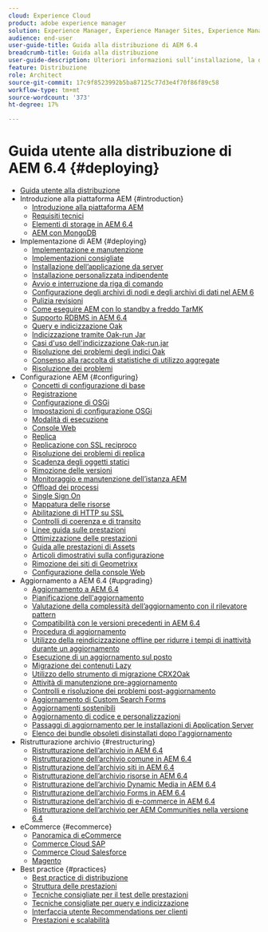 ```yaml
---
cloud: Experience Cloud
product: adobe experience manager
solution: Experience Manager, Experience Manager Sites, Experience Manager 6.4
audience: end-user
user-guide-title: Guida alla distribuzione di AEM 6.4
breadcrumb-title: Guida alla distribuzione
user-guide-description: Ulteriori informazioni sull’installazione, la distribuzione e l’architettura di Adobe Experience Manager 6.4, inclusa la distribuzione cloud di Adobe Managed Services.
feature: Distribuzione
role: Architect
source-git-commit: 17c9f8523992b5ba87125c77d3e4f70f86f89c58
workflow-type: tm+mt
source-wordcount: '373'
ht-degree: 17%

---
```



# Guida utente alla distribuzione di AEM 6.4 {#deploying}

+ [Guida utente alla distribuzione](home.md)
+ Introduzione alla piattaforma AEM {#introduction}
   + [Introduzione alla piattaforma AEM](platform.md)
   + [Requisiti tecnici](technical-requirements.md)
   + [Elementi di storage in AEM 6.4](storage-elements-in-aem-6.md)
   + [AEM con MongoDB](aem-with-mongodb.md)
+ Implementazione di AEM {#deploying}
   + [Implementazione e manutenzione](deploy.md)
   + [Implementazioni consigliate](recommended-deploys.md)
   + [Installazione dell’applicazione da server](application-server-install.md)
   + [Installazione personalizzata indipendente](custom-standalone-install.md)
   + [Avvio e interruzione da riga di comando](command-line-start-and-stop.md)
   + [Configurazione degli archivi di nodi e degli archivi di dati nel AEM 6](data-store-config.md)
   + [Pulizia revisioni](revision-cleanup.md)
   + [Come eseguire AEM con lo standby a freddo TarMK](tarmk-cold-standby.md)
   + [Supporto RDBMS in AEM 6.4](rdbms-support-in-aem.md)
   + [Query e indicizzazione Oak](queries-and-indexing.md)
   + [Indicizzazione tramite Oak-run Jar](indexing-via-the-oak-run-jar.md)
   + [Casi d&#39;uso dell&#39;indicizzazione Oak-run.jar](oak-run-indexing-usecases.md)
   + [Risoluzione dei problemi degli indici Oak](troubleshooting-oak-indexes.md)
   + [Consenso alla raccolta di statistiche di utilizzo aggregate](opt-in-aggregated-usage-statistics.md)
   + [Risoluzione dei problemi](troubleshooting.md)
+ Configurazione AEM {#configuring}
   + [Concetti di configurazione di base](configuring.md)
   + [Registrazione](configure-logging.md)
   + [Configurazione di OSGi](configuring-osgi.md)
   + [Impostazioni di configurazione OSGi](osgi-configuration-settings.md)
   + [Modalità di esecuzione](configure-runmodes.md)
   + [Console Web](web-console.md)
   + [Replica](replication.md)
   + [Replicazione con SSL reciproco](mssl-replication.md)
   + [Risoluzione dei problemi di replica](troubleshoot-rep.md)
   + [Scadenza degli oggetti statici](expiration-static-objects.md)
   + [Rimozione delle versioni](version-purging.md)
   + [Monitoraggio e manutenzione dell’istanza AEM](monitoring-and-maintaining.md)
   + [Offload dei processi](offloading.md)
   + [Single Sign On](single-sign-on.md)
   + [Mappatura delle risorse](resource-mapping.md)
   + [Abilitazione di HTTP su SSL](https://experienceleague.adobe.com/docs/experience-manager-64/administering/security/ssl-by-default.html)
   + [Controlli di coerenza e di transito](consistency-check.md)
   + [Linee guida sulle prestazioni](performance-guidelines.md)
   + [Ottimizzazione delle prestazioni](configuring-performance.md)
   + [Guida alle prestazioni di Assets](https://experienceleague.adobe.com/docs/experience-manager-64/assets/administer/performance-tuning-guidelines.html)
   + [Articoli dimostrativi sulla configurazione](ht-deploy.md)
   + [Rimozione dei siti di Geometrixx](removing-the-geometrixx-sites.md)
   + [Configurazione della console Web](configuring-web-console.md)
+ Aggiornamento a AEM 6.4 {#upgrading}
   + [Aggiornamento a AEM 6.4](upgrade.md)
   + [Pianificazione dell&#39;aggiornamento](upgrade-planning.md)
   + [Valutazione della complessità dell’aggiornamento con il rilevatore pattern](pattern-detector.md)
   + [Compatibilità con le versioni precedenti in AEM 6.4](backward-compatibility.md)
   + [Procedura di aggiornamento](upgrade-procedure.md)
   + [Utilizzo della reindicizzazione offline per ridurre i tempi di inattività durante un aggiornamento](upgrade-offline-reindexing.md)
   + [Esecuzione di un aggiornamento sul posto](in-place-upgrade.md)
   + [Migrazione dei contenuti Lazy](lazy-content-migration.md)
   + [Utilizzo dello strumento di migrazione CRX2Oak](using-crx2oak.md)
   + [Attività di manutenzione pre-aggiornamento](pre-upgrade-maintenance-tasks.md)
   + [Controlli e risoluzione dei problemi post-aggiornamento](post-upgrade-checks-and-troubleshooting.md)
   + [Aggiornamento di Custom Search Forms](upgrading-custom-search-forms.md)
   + [Aggiornamenti sostenibili](sustainable-upgrades.md)
   + [Aggiornamento di codice e personalizzazioni](upgrading-code-and-customizations.md)
   + [Passaggi di aggiornamento per le installazioni di Application Server](app-server-upgrade.md)
   + [Elenco dei bundle obsoleti disinstallati dopo l&#39;aggiornamento](obsolete-bundles.md)
+ Ristrutturazione archivio {#restructuring}
   + [Ristrutturazione dell’archivio in AEM 6.4](repository-restructuring.md)
   + [Ristrutturazione dell’archivio comune in AEM 6.4](all-repository-restructuring-in-aem-6-4.md)
   + [Ristrutturazione dell’archivio siti in AEM 6.4](sites-repository-restructuring-in-aem-6-4.md)
   + [Ristrutturazione dell’archivio risorse in AEM 6.4](https://experienceleague.adobe.com/docs/experience-manager-64/deploying/restructuring/repository-restructuring.html?lang=en)
   + [Ristrutturazione dell’archivio Dynamic Media in AEM 6.4](dynamicmedia-repository-restructuring-in-aem-6-4.md)
   + [Ristrutturazione dell’archivio Forms in AEM 6.4](forms-repository-restructuring-in-aem-6-4.md)
   + [Ristrutturazione dell’archivio di e-commerce in AEM 6.4](ecommerce-repository-restructuring-in-aem-6-4.md)
   + [Ristrutturazione dell’archivio per AEM Communities nella versione 6.4](communities-repository-restructuring-in-aem-6-4.md)
+ eCommerce {#ecommerce}
   + [Panoramica di eCommerce](ecommerce.md)
   + [Commerce Cloud SAP](sap-commerce-cloud.md)
   + [Commerce Cloud Salesforce](https://github.com/adobe/commerce-salesforce)
   + [Magento](https://www.adobe.io/apis/experiencecloud/commerce-integration-framework/integrations.html#!AdobeDocs/commerce-cif-documentation/master/integrations/02-AEM-Magento.md)
+ Best practice   {#practices}
   + [Best practice di distribuzione](best-practices.md)
   + [Struttura delle prestazioni](performance-tree.md)
   + [Tecniche consigliate per il test delle prestazioni](best-practices-for-performance-testing.md)
   + [Tecniche consigliate per query e indicizzazione](best-practices-for-queries-and-indexing.md)
   + [Interfaccia utente Recommendations per clienti](ui-recommendations.md)
   + [Prestazioni e scalabilità](performance.md)


<!--

To be removed:
[Quickstart for AEM Screens](setting-up-a-basic-project-screens.md)
[Device Control Center](device-control-center.md)
[repository-restructuring-in-aem64](repository-restructuring-in-aem64.md)
[Web Console] (configuring-web-console.md)
[Configuring and Deploying AEM Screens](configuring-screens-introduction.md)
[Kickstart Guide](kickstart-for-aem-screens.md)
/help/sites/deploying/using/performance-lp.md
/help/sites-deploying/do-not-delete-performance-guidelines-pdf.md
/help/sites-deploying/removing-the-geometrixx-sites.md
/help/sites-deploying/consistency-check.md

Redirects:
[(Enabling HTTP Over SSL)](config-ssl.md) redirect to /content/help/en/experience-manager/6-4/sites-administering/ssl-by-default
-->
